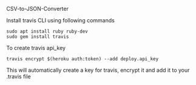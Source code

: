 CSV-to-JSON-Converter


Install travis CLI using following commands
```
sudo apt install ruby ruby-dev
sudo gem install travis
```

To create travis api_key
```
travis encrypt $(heroku auth:token) --add deploy.api_key
```

This will automatically create a key for travis, encrypt it and add it to your .travis file